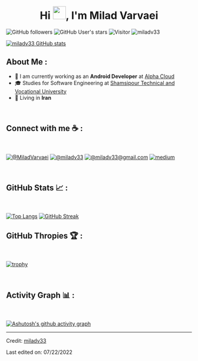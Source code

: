 <h1 align="center">Hi <img src="https://media.giphy.com/media/hvRJCLFzcasrR4ia7z/giphy.gif" width="35">, I'm Milad Varvaei</h1>

![GitHub followers](https://img.shields.io/github/followers/miladv33?style=social) ![GitHub User's stars](https://img.shields.io/github/stars/miladv33?style=social) ![Visitor](https://visitor-badge.laobi.icu/badge?page_id=miladv33.repoName) <img src="https://komarev.com/ghpvc/?username=miladv33" alt="miladv33" />

[![miladv33 GitHub stats](https://github-readme-stats.vercel.app/api?username=miladv33&theme=algolia)](https://github.com/miladv33/github-readme-stats)

## About Me :

- 🏢 I am currently working as an **Android Developer** at [Alpha Cloud](https://wolfengine.github.io/)
- 🎓 Studies for Software Engineering at [Shamsipour Technical and Vocational University](https://www.linkedin.com/school/shahid-shamsipour-college/)
- 🏡 Living in **Iran**

<br>

## Connect with me ☕ :

<br>

[![@MiladVarvaei](https://img.icons8.com/fluency/48/000000/linkedin.png "@MiladVarvaei")](https://www.linkedin.com/in/MiladVarvaei/)
[![@miladv33](https://img.icons8.com/fluency/48/000000/twitter-squared.png "@anushka_wije")](https://twitter.com/MiladVarvaei)
[![@miladv33@gmail.com](https://img.icons8.com/fluency/48/000000/apple-mail.png "@miladv33@gmail.com")](https://miladv33@gmail.com)
[![medium](https://user-images.githubusercontent.com/32409526/202837612-81616a55-9381-4515-9a9a-fe77c0ff988f.png)](https://medium.com/@miladv33)


<br>


## GitHub Stats 📈 :

<br>

[![Top Langs](https://github-readme-stats.vercel.app/api/top-langs/?username=miladv33&theme=algolia)](https://github.com/miladv33/github-readme-stats)
[![GitHub Streak](https://github-readme-streak-stats.herokuapp.com?user=miladv33&theme=algolia&date_format=M%20j%5B%2C%20Y%5D)](https://git.io/streak-stats)
<br>

## GitHub Thropies 🏆 :

<br>

[![trophy](https://github-profile-trophy.vercel.app/?username=miladv33)](https://github.com/miladv33/github-profile-trophy)

<br>

## Activity Graph 📊 :

<br>

[![Ashutosh's github activity graph](https://activity-graph.herokuapp.com/graph?username=miladv33&bg_color=000&color=fff&line=00E676&point=fff&hide_border=true)](https://github.com/ashutosh00710/github-readme-activity-graph)

---

Credit: [miladv33](https://github.com/miladv33)

Last edited on: 07/22/2022
